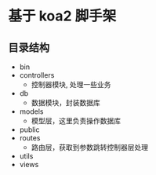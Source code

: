 # 基于 koa2 脚手架

## 目录结构


- bin
- controllers
    - 控制器模块, 处理一些业务
- db
    - 数据模块，封装数据库
- models
    - 模型层，这里负责操作数据库
- public
- routes
    - 路由层，获取到参数跳转控制器层处理
- utils
- views


